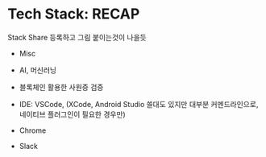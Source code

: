 # Tech Stack: RECAP


Stack Share 등록하고 그림 붙이는것이 나을듯





* Misc
- AI, 머신러닝
- 블록체인 활용한 사원증 검증

- IDE: VSCode, (XCode, Android Studio 쓸대도 있지만 대부분 커멘드라인으로, 네이티브 플러그인이 필요한 경우만)
- Chrome
- Slack
